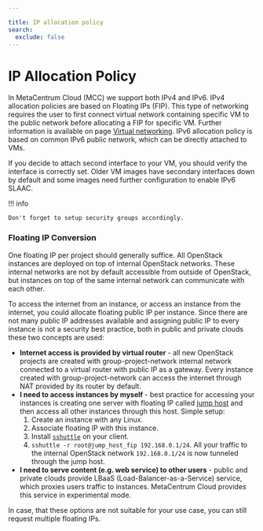 ```yaml
---

title: IP allocation policy
search:
  exclude: false
---
```


# IP Allocation Policy

In MetaCentrum Cloud (MCC) we support both IPv4 and IPv6. IPv4 allocation policies are based on Floating IPs (FIP). This type of networking requires the user to first connect virtual network containing specific VM to the public network before allocating a FIP for specific VM. Further information is available on page [Virtual networking](../additional-information/virtual-networking.md). IPv6 allocation policy is based on common IPv6 public network, which can be directly attached to VMs.

If you decide to attach second interface to your VM, you should verify the interface is correctly set. Older VM images have secondary interfaces down by default and some images need further configuration to enable IPv6 SLAAC.

!!! info

    Don't forget to setup security groups accordingly.


### Floating IP Conversion

One floating IP per project should generally suffice. All OpenStack instances are deployed on top of internal OpenStack networks. These internal networks are not by default accessible from outside of OpenStack, but instances on top of the same internal network can communicate with each other.

To access the internet from an instance, or access an instance from the internet, you could allocate floating public IP per instance. Since there are not many public IP addresses available and assigning public IP to every instance is not a security best practice, both in public and private clouds these two concepts are used:

- __Internet access is provided by virtual router__ - all new OpenStack projects are created with group-project-network internal network connected to a virtual router with public IP as a gateway. Every instance created with group-project-network can access the internet through NAT provided by its router by default.
- __I need to access instances by myself__ - best practice for accessing your instances is creating one server with floating IP called [jump host](https://en.wikipedia.org/wiki/Jump_server) and then access all other instances through this host. Simple setup:
    1. Create an instance with any Linux.
    2. Associate floating IP with this instance.
    3. Install [`sshuttle`](https://github.com/sshuttle/sshuttle) on your client.
    4. `sshuttle -r root@jump_host_fip 192.168.0.1/24`. All your traffic to the internal OpenStack network `192.168.0.1/24` is now tunneled through the jump host.
- __I need to serve content (e.g. web service) to other users__ - public and private clouds provide LBaaS (Load-Balancer-as-a-Service) service, which proxies users traffic to instances. MetaCentrum Cloud provides this service in experimental mode.

In case, that these options are not suitable for your use case, you can still request multiple floating IPs.
